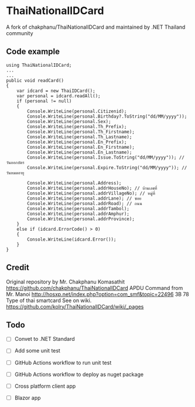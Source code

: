 # ThaiNationalIDCard

A fork of chakphanu/ThaiNationalIDCard and maintained by .NET Thailand community

## Code example

``` CSharp
using ThaiNationalIDCard;
...
...
public void readCard()
{
	var idcard = new ThaiIDCard();
	var personal = idcard.readAll();
	if (personal != null)
	{
		Console.WriteLine(personal.Citizenid);
		Console.WriteLine(personal.Birthday?.ToString("dd/MM/yyyy"));
		Console.WriteLine(personal.Sex);
		Console.WriteLine(personal.Th_Prefix);
		Console.WriteLine(personal.Th_Firstname);
		Console.WriteLine(personal.Th_Lastname);
		Console.WriteLine(personal.En_Prefix);
		Console.WriteLine(personal.En_Firstname);
		Console.WriteLine(personal.En_Lastname);
		Console.WriteLine(personal.Issue.ToString("dd/MM/yyyy")); // วันออกบัตร
		Console.WriteLine(personal.Expire.ToString("dd/MM/yyyy")); // วันหมดอายุ

		Console.WriteLine(personal.Address);
		Console.WriteLine(personal.addrHouseNo); // บ้านเลขที่
		Console.WriteLine(personal.addrVillageNo); // หมู่ที่
		Console.WriteLine(personal.addrLane); // ซอย
		Console.WriteLine(personal.addrRoad); // ถนน
		Console.WriteLine(personal.addrTambol);
		Console.WriteLine(personal.addrAmphur);
		Console.WriteLine(personal.addrProvince);
	}
	else if (idcard.ErrorCode() > 0)
	{
		Console.WriteLine(idcard.Error());
	}
}            

```

## Credit
Original repository by Mr. Chakphanu Komasathit https://github.com/chakphanu/ThaiNationalIDCard
APDU Command from Mr. Manoi http://hosxp.net/index.php?option=com_smf&topic=22496
3B 78 Type of thai smartcard See on wiki. https://github.com/kolry/ThaiNationalIDCard/wiki/_pages

## Todo 

- [ ] Convet to .NET Standard
- [ ] Add some unit test
- [ ] GitHub Actions workflow to run unit test
- [ ] GitHub Actions workflow to deploy as nuget package
- [ ] Cross platform client app
- [ ] Blazor app


